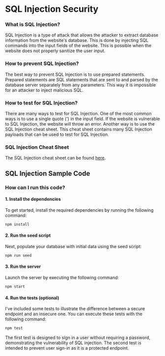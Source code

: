 # SQL Injection Security

### What is SQL Injection?

SQL Injection is a type of attack that allows the attacker to extract database information from the website's database. This is done by injecting SQL commands into the input fields of the website. This is possible when the website does not properly sanitize the user input.

### How to prevent SQL Injection?

The best way to prevent SQL Injection is to use prepared statements. Prepared statements are SQL statements that are sent to and parsed by the database server separately from any parameters. This way it is impossible for an attacker to inject malicious SQL.

### How to test for SQL Injection?

There are many ways to test for SQL Injection. One of the most common ways is to use a single quote (') in the input field. If the website is vulnerable to SQL Injection, the website will throw an error. Another way is to use the SQL Injection cheat sheet. This cheat sheet contains many SQL Injection payloads that can be used to test for SQL Injection.

### SQL Injection Cheat Sheet

The SQL Injection cheat sheet can be found [here](https://portswigger.net/web-security/sql-injection/cheat-sheet).

## SQL Injection Sample Code

### How can I run this code?

#### 1. Install the dependencies
To get started, install the required dependencies by running the following command:
  ```bash
  npm install
  ```

#### 2. Run the seed script
Next, populate your database with initial data using the seed script:
  ```bash
  npm run seed
  ```

#### 3. Run the server
Launch the server by executing the following command:
  ```bash
  npm start
  ```

#### 4. Run the tests (optional)
I've included some tests to illustrate the difference between a secure endpoint and an insecure one. You can execute these tests with the following command:
  ```bash
  npm test
  ```

The first test is designed to sign in a user without requiring a password, demonstrating the vulnerability of SQL injection. The second test is intended to prevent user sign-in as it is a protected endpoint.
